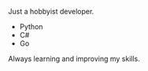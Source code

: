 Just a hobbyist developer. 
  - Python
  - C#
  - Go

Always learning and improving my skills.
<!---
TwwcTech/TwwcTech is a ✨ special ✨ repository because its `README.md` (this file) appears on your GitHub profile.
You can click the Preview link to take a look at your changes.
--->
